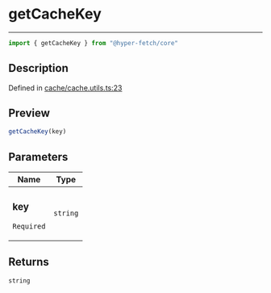 

# getCacheKey

<div class="api-docs__separator" data-reactroot="">

---

</div><div class="api-docs__import" data-reactroot="">

```ts
import { getCacheKey } from "@hyper-fetch/core"
```

</div><div class="api-docs__section">

## Description

</div><div class="api-docs__description"><span class="api-docs__do-not-parse">



</span></div><p class="api-docs__definition">

Defined in [cache/cache.utils.ts:23](https://github.com/BetterTyped/hyper-fetch/blob/7e232edb/packages/core/src/cache/cache.utils.ts#L23)

</p><div class="api-docs__section">

## Preview

</div><div class="api-docs__preview fn">

```ts
getCacheKey(key)
```

</div><div class="api-docs__section">

## Parameters

</div><div class="api-docs__parameters"><table><thead><tr><th>Name</th><th>Type</th></tr></thead><tbody><tr param-data="key"><td class="api-docs__param-name required">

### key 

`Required`

</td><td class="api-docs__param-type">

`string`

</td></tr></tbody></table></div><div class="api-docs__section">

## Returns

</div><div class="api-docs__returns">

```ts
string
```

</div>